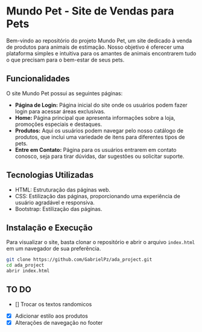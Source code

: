 # Mundo Pet - Site de Vendas para Pets

Bem-vindo ao repositório do projeto Mundo Pet, um site dedicado à venda de produtos para animais de estimação. Nosso objetivo é oferecer uma plataforma simples e intuitiva para os amantes de animais encontrarem tudo o que precisam para o bem-estar de seus pets.

## Funcionalidades

O site Mundo Pet possui as seguintes páginas:

- **Página de Login:** Página inicial do site onde os usuários podem fazer login para acessar áreas exclusivas.
- **Home:** Página principal que apresenta informações sobre a loja, promoções especiais e destaques.
- **Produtos:** Aqui os usuários podem navegar pelo nosso catálogo de produtos, que inclui uma variedade de itens para diferentes tipos de pets.
- **Entre em Contato:** Página para os usuários entrarem em contato conosco, seja para tirar dúvidas, dar sugestões ou solicitar suporte.

## Tecnologias Utilizadas

- HTML: Estruturação das páginas web.
- CSS: Estilização das páginas, proporcionando uma experiência de usuário agradável e responsiva.
- Bootstrap: Estilização das páginas.

## Instalação e Execução

Para visualizar o site, basta clonar o repositório e abrir o arquivo `index.html` em um navegador de sua preferência.

```bash
git clone https://github.com/GabrielPz/ada_project.git
cd ada_project
abrir index.html
```

## TO DO

- [] Trocar os textos randomicos
- [x] Adicionar estilo aos produtos
- [x] Alterações de navegação no footer
